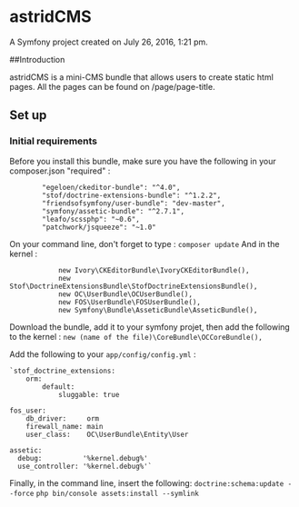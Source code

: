 astridCMS
=======

A Symfony project created on July 26, 2016, 1:21 pm.

##Introduction

astridCMS is a mini-CMS bundle that allows users to create static html pages. All the pages can be found on /page/page-title.

## Set up

### Initial requirements

Before you install this bundle, make sure you have the following in your composer.json "required" :
```
        "egeloen/ckeditor-bundle": "^4.0",
        "stof/doctrine-extensions-bundle": "^1.2.2",
        "friendsofsymfony/user-bundle": "dev-master",
        "symfony/assetic-bundle": "^2.7.1",
        "leafo/scssphp": "~0.6",
        "patchwork/jsqueeze": "~1.0"
```

On your command line, don't forget to type : `composer update`
And in the kernel :
```
            new Ivory\CKEditorBundle\IvoryCKEditorBundle(),
            new Stof\DoctrineExtensionsBundle\StofDoctrineExtensionsBundle(),
            new OC\UserBundle\OCUserBundle(),
            new FOS\UserBundle\FOSUserBundle(),
            new Symfony\Bundle\AsseticBundle\AsseticBundle(),
```
Download the bundle, add it to your symfony projet, then add the following to the kernel :
            `new (name of the file)\CoreBundle\OCCoreBundle(),`
            
Add the following to your `app/config/config.yml` :
```
`stof_doctrine_extensions:
    orm:
        default:
            sluggable: true

fos_user:
    db_driver:     orm                       
    firewall_name: main                      
    user_class:    OC\UserBundle\Entity\User 

assetic:
  debug:          '%kernel.debug%'
  use_controller: '%kernel.debug%'`
```

Finally, in the command line, insert the following:
`doctrine:schema:update --force`
`php bin/console assets:install --symlink`
